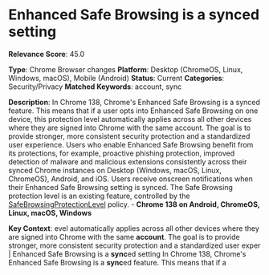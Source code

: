 # Enhanced Safe Browsing is a synced setting

**Relevance Score**: 45.0

**Type**: Chrome Browser changes
**Platform**: Desktop (ChromeOS, Linux, Windows, macOS), Mobile (Android)
**Status**: Current
**Categories**: Security/Privacy
**Matched Keywords**: account, sync

**Description**:
In Chrome 138, Chrome's Enhanced Safe Browsing is a synced feature. This means that if a user opts into Enhanced Safe Browsing on one device, this protection level automatically applies across all other devices where they are signed into Chrome with the same account. The goal is to provide stronger, more consistent security protection and a standardized user experience.
    Users who enable Enhanced Safe Browsing benefit from its protections, for example, proactive phishing protection, improved detection of malware and malicious extensions consistently across their synced Chrome instances on Desktop (Windows, macOS, Linux, ChromeOS), Android, and iOS. Users receive onscreen notifications when their Enhanced Safe Browsing setting is synced.
    The Safe Browsing protection level is an existing feature, controlled by the [SafeBrowsingProtectionLevel](https://chromeenterprise.google/policies/#SafeBrowsingProtectionLevel) policy.
    - **Chrome 138 on Android, ChromeOS, Linux, macOS, Windows**

**Key Context**: evel automatically applies across all other devices where they are signed into Chrome with the same **account**. The goal is to provide stronger, more consistent security protection and a standardized user exper | Enhanced Safe Browsing is a **sync**ed setting In Chrome 138, Chrome's Enhanced Safe Browsing is a **sync**ed feature. This means that if a
